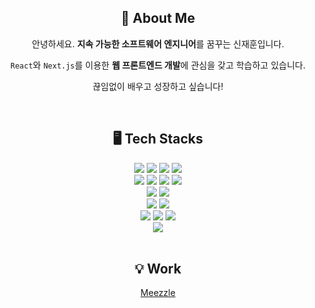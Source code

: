 
<div align=center><h2>📌 About Me</h2></div>


<div align=center>안녕하세요. <b>지속 가능한 소프트웨어 엔지니어</b>를 꿈꾸는 신재훈입니다.

`React`와 `Next.js`를 이용한 **웹 프론트엔드 개발**에 관심을 갖고 학습하고 있습니다.

끊임없이 배우고 성장하고 싶습니다!</div>

<br/>
<div align=center><h2>🖥 Tech Stacks</h2></div>
<div align=center>
  <img src="https://img.shields.io/badge/html5-E34F26?style=for-the-badge&logo=html5&logoColor=white">
  <img src="https://img.shields.io/badge/css3-1572B6?style=for-the-badge&logo=css3&logoColor=white">
  <img src="https://img.shields.io/badge/javascript-F7DF1E?style=for-the-badge&logo=javascript&logoColor=white">
  <img src="https://img.shields.io/badge/typescript-3178C6?style=for-the-badge&logo=typescript&logoColor=white">
  <br/>
  <img src="https://img.shields.io/badge/react-61DAFB?style=for-the-badge&logo=react&logoColor=white">
  <img src="https://img.shields.io/badge/next.js-000000?style=for-the-badge&logo=next.js&logoColor=white">
  <img src="https://img.shields.io/badge/react_query-FF4154?style=for-the-badge&logo=react-query&logoColor=white">
  <img src="https://img.shields.io/badge/styled_components-DB7093?style=for-the-badge&logo=styled-components&logoColor=white">
  <br/>
  <img src="https://img.shields.io/badge/python-3776AB?style=for-the-badge&logo=python&logoColor=white">
  <img src="https://img.shields.io/badge/C/C++-A8B9CC?style=for-the-badge&logo=c&logoColor=white">

  <br/>
  <img src="https://img.shields.io/badge/node.js-339933?style=for-the-badge&logo=Node.js&logoColor=white">
  <img src="https://img.shields.io/badge/express-000000?style=for-the-badge&logo=express&logoColor=white">

  <br/>
  <img src="https://img.shields.io/badge/git-F05032?style=for-the-badge&logo=git&logoColor=white">
  <img src="https://img.shields.io/badge/github-181717?style=for-the-badge&logo=github&logoColor=white">
  <img src="https://img.shields.io/badge/figma-F24E1E?style=for-the-badge&logo=figma&logoColor=white">
  <br/>
  <img src="https://img.shields.io/badge/linux-FCC624?style=for-the-badge&logo=linux&logoColor=black">

</div>

<br/>
<div align=center><h2>💡 Work</h2></div>
<div align=center><a href="https://meezzle.xyz/">Meezzle<a></div>
